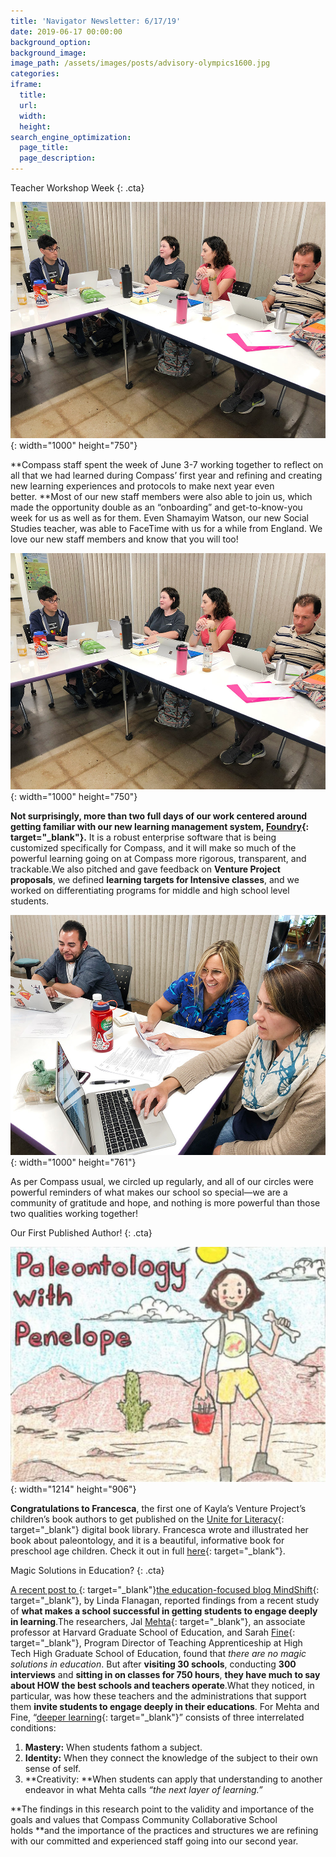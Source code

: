 ```yaml
---
title: 'Navigator Newsletter: 6/17/19'
date: 2019-06-17 00:00:00
background_option:
background_image:
image_path: /assets/images/posts/advisory-olympics1600.jpg
categories:
iframe:
  title:
  url:
  width:
  height:
search_engine_optimization:
  page_title:
  page_description:
---
```


Teacher Workshop Week
{: .cta}

![](/assets/images/unnamed-22.jpg){: width="1000" height="750"}

**Compass staff spent the week of June 3-7 working together to reflect on all that we had learned during Compass’ first year and refining and creating new learning experiences and protocols to make next year even better.&nbsp;**Most of our new staff members were also able to join us, which made the opportunity double as an “onboarding” and get-to-know-you week for us as well as for them. Even Shamayim Watson, our new Social Studies teacher, was able to FaceTime with us for a while from England. We love our new staff members and know that you will too\!

![](/assets/images/unnamed-23.jpg){: width="1000" height="750"}

**Not surprisingly, more than two full days of our work centered around getting familiar with our new learning management system,&nbsp;[Foundry](https://compassfortcollins.us14.list-manage.com/track/click?u=f92353bb4e553c0be87c16d55&amp;id=ffe63ccead&amp;e=46f52667a0){: target="_blank"}.**&nbsp;It is a robust enterprise software that is being customized specifically for Compass, and it will make so much of the powerful learning going on at Compass more rigorous, transparent, and trackable.We also pitched and gave feedback on&nbsp;**Venture Project proposals**, we defined&nbsp;**learning targets for Intensive classes**, and we worked on differentiating programs for middle and high school level students.

![](/assets/images/unnamed-24.jpg){: width="1000" height="761"}

As per Compass usual, we circled up regularly, and all of our circles were powerful reminders of what makes our school so special—we are a community of gratitude and hope, and nothing is more powerful than those two qualities working together\!

Our First Published Author\!
{: .cta}

![](/assets/images/unnamed-1.png){: width="1214" height="906"}

**Congratulations to Francesca**, the first one of Kayla’s Venture Project’s children’s book authors to get published on the&nbsp;[Unite for Literacy](https://compassfortcollins.us14.list-manage.com/track/click?u=f92353bb4e553c0be87c16d55&amp;id=5fe06b34be&amp;e=46f52667a0){: target="_blank"}&nbsp;digital book library. Francesca wrote and illustrated her book about paleontology, and it is a beautiful, informative book for preschool age children. Check it out in full&nbsp;[here](https://compassfortcollins.us14.list-manage.com/track/click?u=f92353bb4e553c0be87c16d55&amp;id=09dbe0c7d7&amp;e=46f52667a0){: target="_blank"}.

Magic Solutions in Education?
{: .cta}

[A recent post to&nbsp;](https://compassfortcollins.us14.list-manage.com/track/click?u=f92353bb4e553c0be87c16d55&amp;id=1816359fbd&amp;e=46f52667a0){: target="_blank"}[the education-focused blog MindShift](https://compassfortcollins.us14.list-manage.com/track/click?u=f92353bb4e553c0be87c16d55&amp;id=4ac39209c9&amp;e=46f52667a0){: target="_blank"}, by Linda Flanagan, reported findings from a recent study of&nbsp;**what makes a school successful in getting students to engage deeply in learning**.The researchers, Jal&nbsp;[Mehta](https://compassfortcollins.us14.list-manage.com/track/click?u=f92353bb4e553c0be87c16d55&amp;id=8bb9d96bca&amp;e=46f52667a0){: target="_blank"}, an associate professor at Harvard Graduate School of Education, and Sarah&nbsp;[Fine](https://compassfortcollins.us14.list-manage.com/track/click?u=f92353bb4e553c0be87c16d55&amp;id=cc63211931&amp;e=46f52667a0){: target="_blank"}, Program Director of Teaching Apprenticeship at High Tech High Graduate School of Education, found that&nbsp;*there are no magic solutions in education*. But after&nbsp;**visiting 30 schools**, conducting&nbsp;**300 interviews**&nbsp;and&nbsp;**sitting in on classes for 750 hours**,&nbsp;**they have much to say about HOW the best schools and teachers operate**.What they noticed, in particular, was how these teachers and the administrations that support them&nbsp;**invite students to engage deeply in their educations**. For Mehta and Fine, “[deeper learning](https://compassfortcollins.us14.list-manage.com/track/click?u=f92353bb4e553c0be87c16d55&amp;id=e3632c0109&amp;e=46f52667a0){: target="_blank"}” consists of three interrelated conditions:

1. **Mastery:**&nbsp;When students fathom a subject.
2. **Identity:**&nbsp;When they connect the knowledge of the subject to their own sense of self.
3. **Creativity:&nbsp;**When students can apply that understanding to another endeavor in what Mehta calls&nbsp;*“the next layer of learning.”*

**The findings in this research point to the validity and importance of the goals and values that Compass Community Collaborative School holds&nbsp;**and the importance of the practices and structures we are refining with our committed and experienced staff going into our second year.